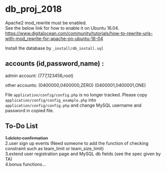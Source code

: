 # db_proj_2018

Apache2 mod_rewrite must be enabled. <br>
See the below link for how to enable it on Ubuntu 16.04.<br>
https://www.digitalocean.com/community/tutorials/how-to-rewrite-urls-with-mod_rewrite-for-apache-on-ubuntu-16-04 

Install the database by `_install/db_install.sql`

<h2>accounts (id,password,name) :</h2>
admin account: (777,123456,root)

other accounts: (0400000,0400000,ZERO) (0400001,0400001,ONE)

File `application/config/config.php` is no longer tracked. Please copy `application/config/config_example.php` into `application/config/config.php` and change MySQL username and password in copied file.

<h2>To-Do List</h2>
<del>1.delete confirmation</del><br>
2.user sign up events (Need someone to add the function of checking constraint such as team_limit or team_size_limit)<br>
3.extend user registration page and MySQL db fields (see the spec given by TA)<br>
4.bonus functions...<br>

